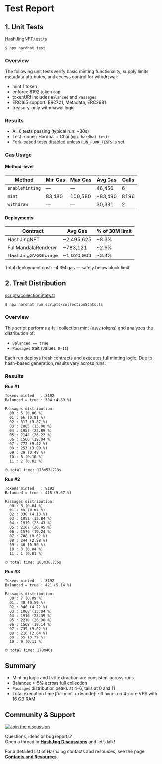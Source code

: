 # Test Report

## 1. Unit Tests

[HashJingNFT.test.ts](https://github.com/DataSattva/hashjing-nft/blob/main/test/HashJingNFT.test.ts)
```
$ npx hardhat test
```

### Overview

The following unit tests verify basic minting functionality, supply limits, metadata attributes, and access control for withdrawal:

* mint 1 token
* enforce 8192 token cap
* tokenURI includes `Balanced` and `Passages`
* ERC165 support: ERC721, Metadata, ERC2981
* treasury-only withdrawal logic

### Results

* All 6 tests passing (typical run: \~30s)
* Test runner: Hardhat + Chai (`npx hardhat test`)
* Fork-based tests disabled unless `RUN_FORK_TESTS` is set

### Gas Usage

#### Method-level

| Method          | Min Gas | Max Gas | Avg Gas  | Calls |
| --------------- | ------- | ------- | -------- | ----- |
| `enableMinting` | —       | —       | 46,456   | 6     |
| `mint`          | 83,480  | 100,580 | \~83,490 | 8196  |
| `withdraw`      | —       | —       | 30,381   | 2     |

#### Deployments

| Contract            | Avg Gas     | % of 30M limit |
| ------------------- | ----------- | -------------- |
| HashJingNFT         | \~2,495,625 | \~8.3%         |
| FullMandalaRenderer | \~783,121   | \~2.6%         |
| HashJingSVGStorage  | \~1,020,903 | \~3.4%         |

Total deployment cost: \~4.3M gas — safely below block limit.

## 2. Trait Distribution

[scripts/collectionStats.ts](https://github.com/DataSattva/hashjing-nft/blob/main/scripts/collectionStats.ts)
```
$ npx hardhat run scripts/collectionStats.ts
```

### Overview

This script performs a full collection mint (`8192` tokens) and analyzes the distribution of:

* `Balanced == true`
* `Passages` trait (values: `0–11`)

Each run deploys fresh contracts and executes full minting logic. Due to hash-based generation, results vary across runs.

### Results

<strong>Run #1</strong>

```
Tokens minted   : 8192
Balanced = true : 384 (4.69 %)

Passages distribution:
  00 : 5 (0.06 %)
  01 : 66 (0.81 %)
  02 : 317 (3.87 %)
  03 : 1065 (13.00 %)
  04 : 1957 (23.89 %)
  05 : 2148 (26.22 %)
  06 : 1560 (19.04 %)
  07 : 772 (9.42 %)
  08 : 253 (3.09 %)
  09 : 39 (0.48 %)
  10 : 8 (0.10 %)
  11 : 2 (0.02 %)

⏱ total time: 173m53.728s
```

<strong>Run #2</strong>

```
Tokens minted   : 8192
Balanced = true : 415 (5.07 %)

Passages distribution:
  00 : 3 (0.04 %)
  01 : 55 (0.67 %)
  02 : 338 (4.13 %)
  03 : 1052 (12.84 %)
  04 : 1919 (23.43 %)
  05 : 2167 (26.45 %)
  06 : 1576 (19.24 %)
  07 : 788 (9.62 %)
  08 : 244 (2.98 %)
  09 : 46 (0.56 %)
  10 : 3 (0.04 %)
  11 : 1 (0.01 %)

⏱ total time: 183m38.856s
```

<strong>Run #3</strong>

```
Tokens minted   : 8192  
Balanced = true : 421 (5.14 %)

Passages distribution:
  00 : 7 (0.09 %)
  01 : 48 (0.59 %)
  02 : 346 (4.22 %)
  03 : 1068 (13.04 %)
  04 : 1916 (23.39 %)
  05 : 2210 (26.98 %)
  06 : 1568 (19.14 %)
  07 : 739 (9.02 %)
  08 : 216 (2.64 %)
  09 : 65 (0.79 %)
  10 : 9 (0.11 %)

⏱ total time: 178m46s
```

## Summary

* Minting logic and trait extraction are consistent across runs
* Balanced ≈ 5% across full collection
* `Passages` distribution peaks at 4–6, tails at 0 and 11
* Total execution time (full mint + decode): \~3 hours on 4-core VPS with 16 GB RAM

## Community & Support

[![Join the discussion](https://img.shields.io/github/discussions/DataSattva/hashjing?logo=github)](https://github.com/DataSattva/hashjing/discussions)

Questions, ideas or bug reports?  
Open a thread in [**HashJing Discussions**](https://github.com/DataSattva/hashjing/discussions) and let’s talk!

For a detailed list of HashJing contacts and resources, see the page [**Contacts and Resources**](https://datasattva.github.io/hashjing-res/).

